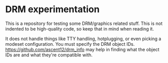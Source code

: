 # DRM experimentation

This is a repository for testing some DRM/graphics related stuff. This is not
indented to be high-quality code, so keep that in mind when reading it.

It does not handle things like TTY handling, hotplugging, or even picking a
modeset configuration.  You must specify the DRM object IDs.
https://github.com/ascent12/drm_info may help in finding what the object IDs
are and what they're compatible with.
